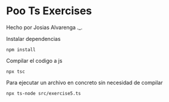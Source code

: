 # Poo Ts Exercises

Hecho por Josias Alvarenga ._.

Instalar dependencias
```
npm install
```

Compilar el codigo a js
```
npx tsc
```

Para ejecutar un archivo en concreto sin necesidad de compilar 
```
npx ts-node src/exercise5.ts
```
